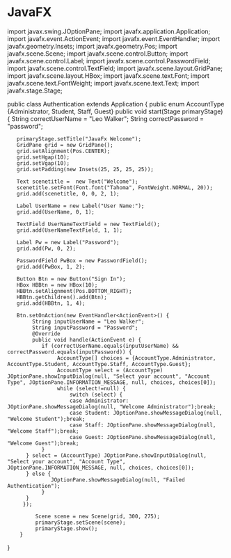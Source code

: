 # JavaFX
import javax.swing.JOptionPane;
import javafx.application.Application;
import javafx.event.ActionEvent;
import javafx.event.EventHandler;
import javafx.geometry.Insets;
import javafx.geometry.Pos;
import javafx.scene.Scene;
import javafx.scene.control.Button;
import javafx.scene.control.Label;
import javafx.scene.control.PasswordField;
import javafx.scene.control.TextField;
import javafx.scene.layout.GridPane;
import javafx.scene.layout.HBox;
import javafx.scene.text.Font;
import javafx.scene.text.FontWeight;
import javafx.scene.text.Text;
import javafx.stage.Stage;

public class Authentication extends Application {
    public enum AccountType {Administrator, Student, Staff, Guest}
    public void start(Stage primaryStage) {
       String correctUserName = "Leo Walker";
       String correctPassword = "password";
       
       primaryStage.setTitle("JavaFx Welcome");
       GridPane grid = new GridPane();
       grid.setAlignment(Pos.CENTER);
       grid.setHgap(10);
       grid.setVgap(10);
       grid.setPadding(new Insets(25, 25, 25, 25));
       
       Text scenetitle =  new Text("Welcome");
       scenetitle.setFont(Font.font("Tahoma", FontWeight.NORMAL, 20));
       grid.add(scenetitle, 0, 0, 2, 1);

       Label UserName = new Label("User Name:");
       grid.add(UserName, 0, 1);

       TextField UserNameTextField = new TextField();
       grid.add(UserNameTextField, 1, 1);
 
       Label Pw = new Label("Password");
       grid.add(Pw, 0, 2);

       PasswordField PwBox = new PasswordField();
       grid.add(PwBox, 1, 2);

       Button Btn = new Button("Sign In");
       HBox HBBtn = new HBox(10);
       HBBtn.setAlignment(Pos.BOTTOM_RIGHT);
       HBBtn.getChildren().add(Btn);
       grid.add(HBBtn, 1, 4);
      
       Btn.setOnAction(new EventHandler<ActionEvent>() {
            String inputUserName = "Leo Walker";
            String inputPassword = "Password";
            @Override
            public void handle(ActionEvent e) {
               if (correctUserName.equals(inputUserName) && correctPassword.equals(inputPassword)) {
                    AccountType[] choices = {AccountType.Administrator, AccountType.Student, AccountType.Staff, AccountType.Guest};
                    AccountType select = (AccountType) JOptionPane.showInputDialog(null, "Select your account", "Account Type", JOptionPane.INFORMATION_MESSAGE, null, choices, choices[0]);
                    while (select!=null) {
                        switch (select) {
                        case Administrator: JOptionPane.showMessageDialog(null, "Welcome Administrator");break;
                        case Student: JOptionPane.showMessageDialog(null, "Welcome Student");break;
                        case Staff: JOptionPane.showMessageDialog(null, "Welcome Staff");break;
                        case Guest: JOptionPane.showMessageDialog(null, "Welcome Guest");break;
               }
          } select = (AccountType) JOptionPane.showInputDialog(null, "Select your account", "Account Type", JOptionPane.INFORMATION_MESSAGE, null, choices, choices[0]);
          } else {
                  JOptionPane.showMessageDialog(null, "Failed Authentication");
               }
          }
         });
        
             Scene scene = new Scene(grid, 300, 275);
             primaryStage.setScene(scene);
             primaryStage.show();
        }
}     
       
